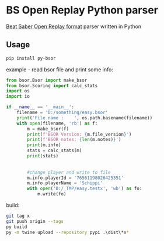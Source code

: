 # BS Open Replay Python parser

[Beat Saber Open Replay format](https://github.com/BeatLeader/BS-Open-Replay) parser written in Python

## Usage
```sh
pip install py-bsor
```

example - read bsor file and print some info:
```python
from bsor.Bsor import make_bsor
from bsor.Scoring import calc_stats
import os
import io

if __name__ == '__main__':
    filename = 'D:/something/easy.bsor'
    print('File name :    ', os.path.basename(filename))
    with open(filename, 'rb') as f:
        m = make_bsor(f)
        print(f'BSOR Version: {m.file_version}')
        print(f'BSOR notes: {len(m.notes)}')
        print(m.info)
        stats = calc_stats(m)
        print(stats)
        
        
        #change player and write to file
        m.info.playerId = '76561198026425351'
        m.info.playerName = 'Schippi'
        with open('D:/_TMP/easy.testx', 'wb') as fo:
            m.write(fo)

```

build:
```sh
git tag x 
git push origin --tags
py build
py -m twine upload --repository pypi .\dist\*x*
```